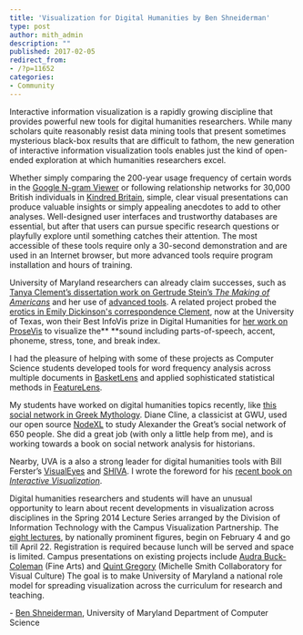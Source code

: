 ```yaml
---
title: 'Visualization for Digital Humanities by Ben Shneiderman'
type: post
author: mith_admin
description: ""
published: 2017-02-05
redirect_from: 
- /?p=11652
categories:
- Community
---
```

Interactive information visualization is a rapidly growing discipline that provides powerful new tools for digital humanities researchers. While many scholars quite reasonably resist data mining tools that present sometimes mysterious black-box results that are difficult to fathom, the new generation of interactive information visualization tools enables just the kind of open-ended exploration at which humanities researchers excel.

Whether simply comparing the 200-year usage frequency of certain words in the [Google N-gram Viewer](https://books.google.com/ngrams) or following relationship networks for 30,000 British individuals in [Kindred Britain](http://kindred.stanford.edu/), simple, clear visual presentations can produce valuable insights or simply appealing anecdotes to add to other analyses. Well-designed user interfaces and trustworthy databases are essential, but after that users can pursue specific research questions or playfully explore until something catches their attention. The most accessible of these tools require only a 30-second demonstration and are used in an Internet browser, but more advanced tools require program installation and hours of training.

University of Maryland researchers can already claim successes, such as [Tanya Clement’s dissertation work on Gertrude Stein’s _The Making of Americans_](http://llc.oxfordjournals.org/content/23/3/361.short) and her use of [advanced tools](http://dl.acm.org/citation.cfm?id=1321473). A related project probed the [erotics in Emily Dickinson's correspondence Clement](http://dl.acm.org/citation.cfm?id=1141781), now at the University of Texas, won their Best InfoVis prize in Digital Humanities for [her work on ProseVis](http://tclement.ischool.utexas.edu/ProseVis/) to visualize the\*\* \*\*sound including parts-of-speech, accent, phoneme, stress, tone, and break index.

I had the pleasure of helping with some of these projects as Computer Science students developed tools for word frequency analysis across multiple documents in [BasketLens](http://www.cs.umd.edu/hcil/textvis/basketlens/) and applied sophisticated statistical methods in [FeatureLens](http://www.cs.umd.edu/hcil/textvis/featurelens/).

My students have worked on digital humanities topics recently, like [this social network in Greek Mythology](https://wiki.cs.umd.edu/cmsc734_f13/images/b/be/Miyyerhw2.pdf). Diane Cline, a classicist at GWU, used our open source [NodeXL](http://www.codeplex.com/nodexl) to study Alexander the Great’s social network of 650 people. She did a great job (with only a little help from me), and is working towards a book on social network analysis for historians.

Nearby, UVA is a also a strong leader for digital humanities tools with Bill Ferster’s [VisualEyes](/Users/Stephan/Dropbox/MITH%20-%20Project%20Management/MITH%20Communications/Related%20DH%20Projects-Blog%20Posts/VisualEyes) and [SHIVA](http://shiva.virginia.edu/). I wrote the foreword for his [recent book on _Interactive Visualization_](http://mitpress.mit.edu/books/interactive-visualization-0).

Digital humanities researchers and students will have an unusual opportunity to learn about recent developments in visualization across disciplines in the Spring 2014 Lecture Series arranged by the Division of Information Technology with the Campus Visualization Partnership. The [eight lectures](http://viz.umd.edu/), by nationally prominent figures, begin on February 4 and go till April 22. Registration is required because lunch will be served and space is limited. Campus presentations on existing projects include [Audra Buck-Coleman](http://www.art.umd.edu/faculty/abuck/) (Fine Arts) and [Quint Gregory](http://arthistory.umd.edu/staff/Quint%20Gregory) (Michelle Smith Collaboratory for Visual Culture) The goal is to make University of Maryland a national role model for spreading visualization across the curriculum for research and teaching.

\- [Ben Shneiderman](mailto:ben@cs.umd.edu), University of Maryland Department of Computer Science
